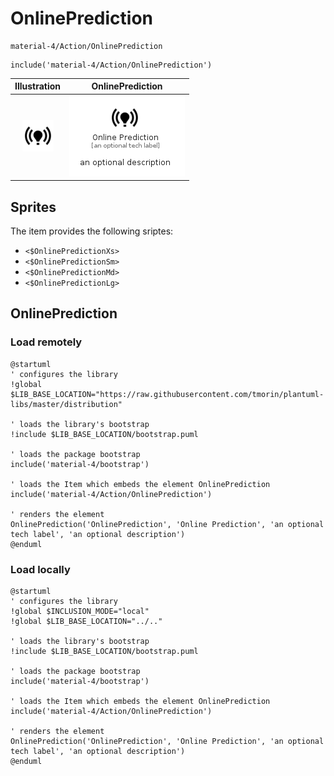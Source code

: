 # OnlinePrediction


```text
material-4/Action/OnlinePrediction
```

```text
include('material-4/Action/OnlinePrediction')
```



| Illustration | OnlinePrediction |
| :---: | :---: |
| ![illustration for Illustration](../../material-4/Action/OnlinePrediction.png) | ![illustration for OnlinePrediction](../../material-4/Action/OnlinePrediction.Local.png) |



## Sprites
The item provides the following sriptes:

- `<$OnlinePredictionXs>`
- `<$OnlinePredictionSm>`
- `<$OnlinePredictionMd>`
- `<$OnlinePredictionLg>`





## OnlinePrediction

### Load remotely
```plantuml
@startuml
' configures the library
!global $LIB_BASE_LOCATION="https://raw.githubusercontent.com/tmorin/plantuml-libs/master/distribution"

' loads the library's bootstrap
!include $LIB_BASE_LOCATION/bootstrap.puml

' loads the package bootstrap
include('material-4/bootstrap')

' loads the Item which embeds the element OnlinePrediction
include('material-4/Action/OnlinePrediction')

' renders the element
OnlinePrediction('OnlinePrediction', 'Online Prediction', 'an optional tech label', 'an optional description')
@enduml
```

### Load locally
```plantuml
@startuml
' configures the library
!global $INCLUSION_MODE="local"
!global $LIB_BASE_LOCATION="../.."

' loads the library's bootstrap
!include $LIB_BASE_LOCATION/bootstrap.puml

' loads the package bootstrap
include('material-4/bootstrap')

' loads the Item which embeds the element OnlinePrediction
include('material-4/Action/OnlinePrediction')

' renders the element
OnlinePrediction('OnlinePrediction', 'Online Prediction', 'an optional tech label', 'an optional description')
@enduml
```

